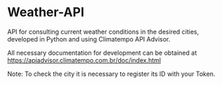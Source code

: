 # Weather-API
API for consulting current weather conditions in the desired cities, developed in Python and using Climatempo API Advisor.

All necessary documentation for development can be obtained at https://apiadvisor.climatempo.com.br/doc/index.html

Note: To check the city it is necessary to register its ID with your Token.
